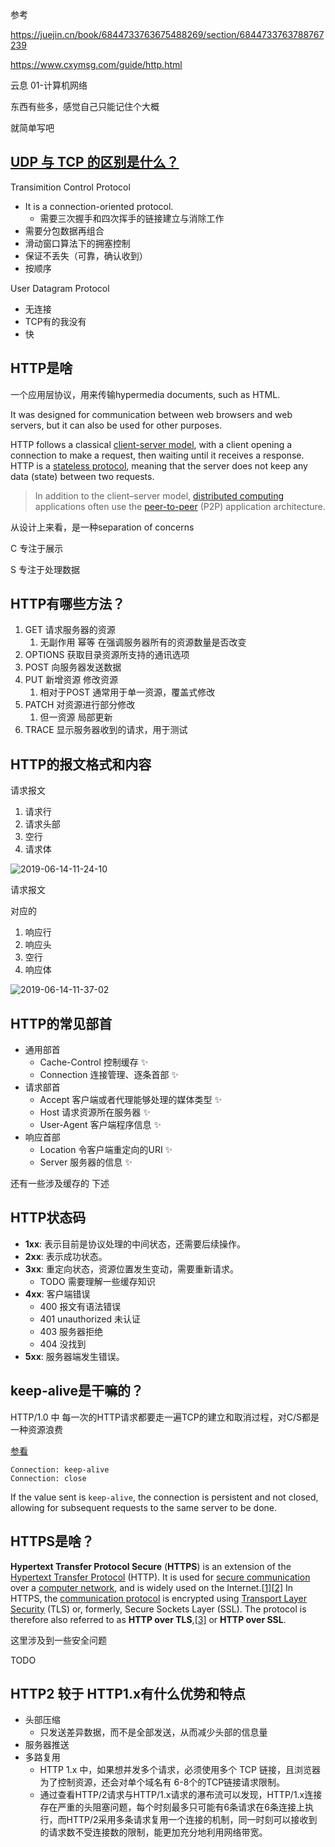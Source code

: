 参考

https://juejin.cn/book/6844733763675488269/section/6844733763788767239

https://www.cxymsg.com/guide/http.html

云息 01-计算机网络



东西有些多，感觉自己只能记住个大概

就简单写吧



## [UDP 与 TCP 的区别是什么？](https://searchnetworking.techtarget.com/definition/UDP-User-Datagram-Protocol#:~:text=UDP%20(User%20Datagram%20Protocol)%20is,provided%20by%20the%20receiving%20party.)

Transimition Control Protocol

- It is a connection-oriented protocol. 
  - 需要三次握手和四次挥手的链接建立与消除工作
- 需要分包数据再组合
- 滑动窗口算法下的拥塞控制
- 保证不丢失（可靠，确认收到） 
- 按顺序



User Datagram Protocol

- 无连接
- TCP有的我没有
- 快



## HTTP是啥

一个应用层协议，用来传输hypermedia documents, such as HTML. 

It was designed for communication between web browsers and web servers, but it can also be used for other purposes.

 HTTP follows a classical [client-server model](https://en.wikipedia.org/wiki/Client–server_model), with a client opening a connection to make a request, then waiting until it receives a response. HTTP is a [stateless protocol](https://en.wikipedia.org/wiki/Stateless_protocol), meaning that the server does not keep any data (state) between two requests. 

> In addition to the client–server model, [distributed computing](https://en.wikipedia.org/wiki/Distributed_computing) applications often use the [peer-to-peer](https://en.wikipedia.org/wiki/Peer-to-peer) (P2P) application architecture.

从设计上来看，是一种separation of concerns

C 专注于展示

S 专注于处理数据



## HTTP有哪些方法？

1. GET 请求服务器的资源
   1. 无副作用 幂等 在强调服务器所有的资源数量是否改变
2. OPTIONS 获取目录资源所支持的通讯选项
3. POST 向服务器发送数据
4. PUT 新增资源 修改资源
   1. 相对于POST 通常用于单一资源，覆盖式修改
5. PATCH 对资源进行部分修改
   1. 但一资源 局部更新
6. TRACE 显示服务器收到的请求，用于测试



## HTTP的报文格式和内容

请求报文

1. 请求行
2. 请求头部
3. 空行
4. 请求体

![2019-06-14-11-24-10](http://picbed.sedationh.cn/6bb3600c998901243aa7b3934e5c7ffc.png)



请求报文

对应的

1. 响应行
2. 响应头
3. 空行
4. 响应体

![2019-06-14-11-37-02](http://picbed.sedationh.cn/1b6f58868e31fb23d0688b8ca0ca619f.png)



## HTTP的常见部首

- 通用部首
  - Cache-Control 控制缓存 ✨
  - Connection 连接管理、逐条首部 ✨
- 请求部首
  - Accept 客户端或者代理能够处理的媒体类型 ✨
  - Host 请求资源所在服务器 ✨
  - User-Agent 客户端程序信息 ✨
- 响应首部
  - Location 令客户端重定向的URI ✨
  - Server 服务器的信息 ✨



还有一些涉及缓存的 下述



## HTTP状态码

- **1xx**: 表示目前是协议处理的中间状态，还需要后续操作。
- **2xx**: 表示成功状态。
- **3xx**: 重定向状态，资源位置发生变动，需要重新请求。
  - TODO 需要理解一些缓存知识
- **4xx**: 客户端错误
  - 400 报文有语法错误
  - 401 unauthorized 未认证
  - 403 服务器拒绝
  - 404 没找到
- **5xx**: 服务器端发生错误。

## keep-alive是干嘛的？

HTTP/1.0 中 每一次的HTTP请求都要走一遍TCP的建立和取消过程，对C/S都是一种资源浪费

[参看](https://developer.mozilla.org/en-US/docs/Web/HTTP/Headers/Connection#directives)

```plain
Connection: keep-alive
Connection: close
```

 If the value sent is `keep-alive`, the connection is persistent and not closed, allowing for subsequent requests to the same server to be done.



## HTTPS是啥？

**Hypertext Transfer Protocol Secure** (**HTTPS**) is an extension of the [Hypertext Transfer Protocol](https://en.wikipedia.org/wiki/Hypertext_Transfer_Protocol) (HTTP). It is used for [secure communication](https://en.wikipedia.org/wiki/Secure_communications) over a [computer network](https://en.wikipedia.org/wiki/Network_operating_system), and is widely used on the Internet.[[1\]](https://en.wikipedia.org/wiki/HTTPS#cite_note-1)[[2\]](https://en.wikipedia.org/wiki/HTTPS#cite_note-2) In HTTPS, the [communication protocol](https://en.wikipedia.org/wiki/Communication_protocol) is encrypted using [Transport Layer Security](https://en.wikipedia.org/wiki/Transport_Layer_Security) (TLS) or, formerly, Secure Sockets Layer (SSL). The protocol is therefore also referred to as **HTTP over TLS**,[[3\]](https://en.wikipedia.org/wiki/HTTPS#cite_note-3) or **HTTP over SSL**.



这里涉及到一些安全问题

TODO



## HTTP2 较于 HTTP1.x有什么优势和特点

- 头部压缩
  - 只发送差异数据，而不是全部发送，从而减少头部的信息量
- 服务器推送
- 多路复用
  - HTTP 1.x 中，如果想并发多个请求，必须使用多个 TCP 链接，且浏览器为了控制资源，还会对单个域名有 6-8个的TCP链接请求限制。
  - 通过查看HTTP/2请求与HTTP/1.x请求的瀑布流可以发现，HTTP/1.x连接存在严重的头阻塞问题，每个时刻最多只可能有6条请求在6条连接上执行，而HTTP/2采用多条请求复用一个连接的机制，同一时刻可以接收到的请求数不受连接数的限制，能更加充分地利用网络带宽。



